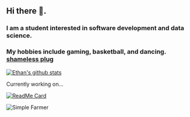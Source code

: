 ## Hi there 👋. 
### I am a student interested in software development and data science. 
### My hobbies include gaming, basketball, and dancing. [shameless plug](https://www.instagram.com/_breaking_boards_/)

[![Ethan's github stats](https://github-readme-stats.vercel.app/api?username=em682)](https://github.com/anuraghazra/github-readme-stats)

Currently working on...

[![ReadMe Card](https://github-readme-stats.vercel.app/api/pin/?username=umcody&repo=runaway)](https://github.com/umcody/runaway)

<img align="left" alt="Simple Farmer" src="https://i.kym-cdn.com/entries/icons/original/000/028/021/work.jpg" />
